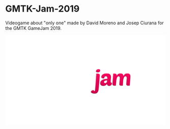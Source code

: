 # GMTK-Jam-2019
Videogame about "only one" made by David Moreno and Josep Ciurana for the GMTK GameJam 2019.

![Image](GMTK-GameJam-2019.jpg)
